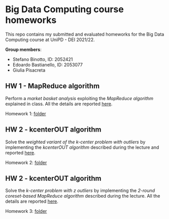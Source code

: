 # Big Data Computing course homeworks

This repo contains my submitted and evaluated homeworks for the Big Data Computing course at UniPD - DEI 2021/22.

**Group members**:

- Stefano Binotto, ID: 2052421
- Edoardo Bastianello, ID: 2053077
- Giulia Pisacreta

## HW 1 - MapReduce algorithm
Perform a *market basket analysis* exploiting the *MapReduce algorithm* explained in class.  All the details are reported
[here](https://github.com/stefanobinotto/Big-Data-Computing-course/blob/main/Homework%201/PresentationHW1.pdf). 

Homework 1: [folder](https://github.com/stefanobinotto/Big-Data-Computing-course/tree/main/Homework%201)

## HW 2 - kcenterOUT algorithm
Solve the *weighted variant of the k-center problem with outliers* by implementing the *kcenterOUT algorithm* described during the lecture and reported
[here](https://github.com/stefanobinotto/Big-Data-Computing-course/blob/main/Homework%202/PresentationHW2.pdf). 

Homework 2: [folder](https://github.com/stefanobinotto/Big-Data-Computing-course/tree/main/Homework%202)

## HW 2 - kcenterOUT algorithm
Solve the *k-center problem with z outliers* by implementing the *2-round coreset-based MapReduce algorithm* described during the lecture. All the details are reported
[here](https://github.com/stefanobinotto/Big-Data-Computing-course/blob/main/Homework%203/PresentationHW3.pdf). 

Homework 3: [folder](https://github.com/stefanobinotto/Big-Data-Computing-course/tree/main/Homework%203)
